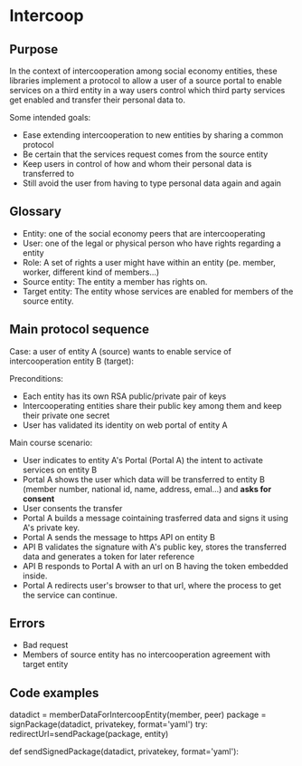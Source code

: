 # Intercoop

## Purpose

In the context of intercooperation among social economy entities,
these libraries implement a protocol to allow a user of a source portal to enable services on a third entity
in a way users control which third party services get enabled and transfer their personal data to.

Some intended goals:

- Ease extending intercooperation to new entities by sharing a common protocol
- Be certain that the services request comes from the source entity 
- Keep users in control of how and whom their personal data is transferred to
- Still avoid the user from having to type personal data again and again


## Glossary

- Entity: one of the social economy peers that are intercooperating
- User: one of the legal or physical person who have rights regarding a entity
- Role: A set of rights a user might have within an entity (pe. member, worker, different kind of members...)
- Source entity: The entity a member has rights on.
- Target entity: The entity whose services are enabled for members of the source entity.

## Main protocol sequence

Case: a user of entity A (source) wants to enable service of intercooperation entity B (target):

Preconditions:

- Each entity has its own RSA public/private pair of keys
- Intercooperating entities share their public key among them and keep their private one secret
- User has validated its identity on web portal of entity A

Main course scenario:

- User indicates to entity A's Portal (Portal A) the intent to activate services on entity B
- Portal A shows the user which data will be transferred to entity B (member number, national id, name, address, emal...) and **asks for consent**
- User consents the transfer
- Portal A builds a message cointaining trasferred data and signs it using A's private key.
- Portal A sends the message to https API on entity B
- API B validates the signature with A's public key, stores the transferred data and generates a token for later reference
- API B responds to Portal A with an url on B having the token embedded inside.
- Portal A redirects user's browser to that url, where the process to get the service can continue.


## Errors


- Bad request
- Members of source entity has no intercooperation agreement with target entity


## Code examples


datadict = memberDataForIntercoopEntity(member, peer)
package = signPackage(datadict, privatekey, format='yaml')
try:
	redirectUrl=sendPackage(package, entity)
	




def sendSignedPackage(datadict, privatekey, format='yaml'):









